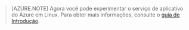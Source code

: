> [AZURE.NOTE] Agora você pode experimentar o serviço de aplicativo do Azure em Linux. Para obter mais informações, consulte o [guia de Introdução](../articles/app-service/app-service-linux-readme.md).
